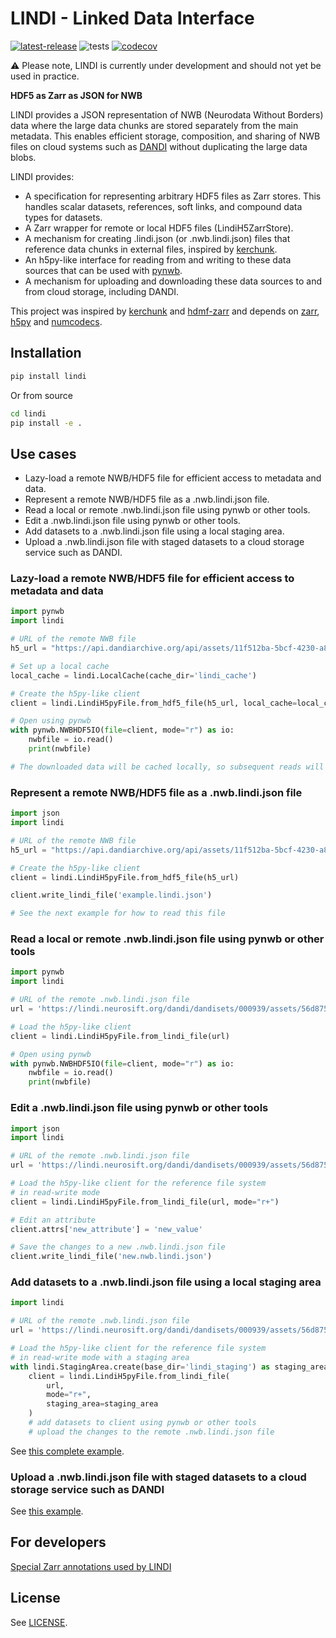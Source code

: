 # LINDI - Linked Data Interface

[![latest-release](https://img.shields.io/pypi/v/lindi.svg)](https://pypi.org/project/lindi)
![tests](https://github.com/neurodatawithoutborders/lindi/actions/workflows/integration_tests.yml/badge.svg)
[![codecov](https://codecov.io/gh/neurodatawithoutborders/lindi/branch/main/graph/badge.svg?token=xxxx)](https://codecov.io/gh/neurodatawithoutborders/lindi)

:warning: Please note, LINDI is currently under development and should not yet be used in practice.

**HDF5 as Zarr as JSON for NWB**

LINDI provides a JSON representation of NWB (Neurodata Without Borders) data where the large data chunks are stored separately from the main metadata. This enables efficient storage, composition, and sharing of NWB files on cloud systems such as [DANDI](https://www.dandiarchive.org/) without duplicating the large data blobs.

LINDI provides:

- A specification for representing arbitrary HDF5 files as Zarr stores. This handles scalar datasets, references, soft links, and compound data types for datasets.
- A Zarr wrapper for remote or local HDF5 files (LindiH5ZarrStore).
- A mechanism for creating .lindi.json (or .nwb.lindi.json) files that reference data chunks in external files, inspired by [kerchunk](https://github.com/fsspec/kerchunk).
- An h5py-like interface for reading from and writing to these data sources that can be used with [pynwb](https://pynwb.readthedocs.io/en/stable/).
- A mechanism for uploading and downloading these data sources to and from cloud storage, including DANDI.

This project was inspired by [kerchunk](https://github.com/fsspec/kerchunk) and [hdmf-zarr](https://hdmf-zarr.readthedocs.io/en/latest/index.html) and depends on [zarr](https://zarr.readthedocs.io/en/stable/), [h5py](https://www.h5py.org/) and [numcodecs](https://numcodecs.readthedocs.io/en/stable/).

## Installation

```bash
pip install lindi
```

Or from source

```bash
cd lindi
pip install -e .
```

## Use cases

* Lazy-load a remote NWB/HDF5 file for efficient access to metadata and data.
* Represent a remote NWB/HDF5 file as a .nwb.lindi.json file.
* Read a local or remote .nwb.lindi.json file using pynwb or other tools.
* Edit a .nwb.lindi.json file using pynwb or other tools.
* Add datasets to a .nwb.lindi.json file using a local staging area.
* Upload a .nwb.lindi.json file with staged datasets to a cloud storage service such as DANDI.

### Lazy-load a remote NWB/HDF5 file for efficient access to metadata and data

```python
import pynwb
import lindi

# URL of the remote NWB file
h5_url = "https://api.dandiarchive.org/api/assets/11f512ba-5bcf-4230-a8cb-dc8d36db38cb/download/"

# Set up a local cache
local_cache = lindi.LocalCache(cache_dir='lindi_cache')

# Create the h5py-like client
client = lindi.LindiH5pyFile.from_hdf5_file(h5_url, local_cache=local_cache)

# Open using pynwb
with pynwb.NWBHDF5IO(file=client, mode="r") as io:
    nwbfile = io.read()
    print(nwbfile)

# The downloaded data will be cached locally, so subsequent reads will be faster
```

### Represent a remote NWB/HDF5 file as a .nwb.lindi.json file

```python
import json
import lindi

# URL of the remote NWB file
h5_url = "https://api.dandiarchive.org/api/assets/11f512ba-5bcf-4230-a8cb-dc8d36db38cb/download/"

# Create the h5py-like client
client = lindi.LindiH5pyFile.from_hdf5_file(h5_url)

client.write_lindi_file('example.lindi.json')

# See the next example for how to read this file
```

### Read a local or remote .nwb.lindi.json file using pynwb or other tools

```python
import pynwb
import lindi

# URL of the remote .nwb.lindi.json file
url = 'https://lindi.neurosift.org/dandi/dandisets/000939/assets/56d875d6-a705-48d3-944c-53394a389c85/nwb.lindi.json'

# Load the h5py-like client
client = lindi.LindiH5pyFile.from_lindi_file(url)

# Open using pynwb
with pynwb.NWBHDF5IO(file=client, mode="r") as io:
    nwbfile = io.read()
    print(nwbfile)
```

### Edit a .nwb.lindi.json file using pynwb or other tools

```python
import json
import lindi

# URL of the remote .nwb.lindi.json file
url = 'https://lindi.neurosift.org/dandi/dandisets/000939/assets/56d875d6-a705-48d3-944c-53394a389c85/nwb.lindi.json'

# Load the h5py-like client for the reference file system
# in read-write mode
client = lindi.LindiH5pyFile.from_lindi_file(url, mode="r+")

# Edit an attribute
client.attrs['new_attribute'] = 'new_value'

# Save the changes to a new .nwb.lindi.json file
client.write_lindi_file('new.nwb.lindi.json')
```

### Add datasets to a .nwb.lindi.json file using a local staging area

```python
import lindi

# URL of the remote .nwb.lindi.json file
url = 'https://lindi.neurosift.org/dandi/dandisets/000939/assets/56d875d6-a705-48d3-944c-53394a389c85/nwb.lindi.json'

# Load the h5py-like client for the reference file system
# in read-write mode with a staging area
with lindi.StagingArea.create(base_dir='lindi_staging') as staging_area:
    client = lindi.LindiH5pyFile.from_lindi_file(
        url,
        mode="r+",
        staging_area=staging_area
    )
    # add datasets to client using pynwb or other tools
    # upload the changes to the remote .nwb.lindi.json file
```

See [this complete example](https://github.com/NeurodataWithoutBorders/lindi/blob/main/examples/example3.py).

### Upload a .nwb.lindi.json file with staged datasets to a cloud storage service such as DANDI

See [this example](https://github.com/magland/lindi-dandi/blob/main/devel/lindi_test_2.py).

## For developers

[Special Zarr annotations used by LINDI](docs/special_zarr_annotations.md)

## License

See [LICENSE](LICENSE).
